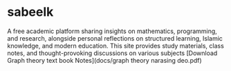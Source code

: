 # sabeelk
A free academic platform sharing insights on mathematics, programming, and research, alongside personal reflections on structured learning, Islamic knowledge, and modern education. This site provides study materials, class notes, and thought-provoking discussions on various subjects
[Download Graph theory text book Notes](docs/graph theory narasing deo.pdf)
